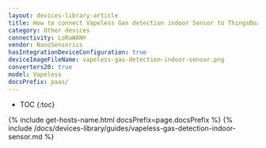```yaml
---
layout: devices-library-article
title: How to connect Vapeless Gas detection indoor Sensor to ThingsBoard?
category: Other devices
connectivity: LoRaWAN®
vendor: NanoSensorics
hasIntegrationDeviceConfiguration: true
deviceImageFileName: vapeless-gas-detection-indoor-sensor.png
converters20: true
model: Vapeless
docsPrefix: paas/
---
```


* TOC
{:toc}

{% include get-hosts-name.html docsPrefix=page.docsPrefix %}
{% include /docs/devices-library/guides/vapeless-gas-detection-indoor-sensor.md %}
